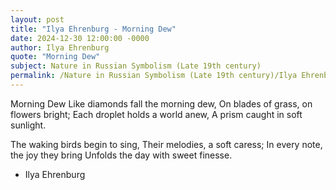 ```yaml
---
layout: post
title: "Ilya Ehrenburg - Morning Dew"
date: 2024-12-30 12:00:00 -0000
author: Ilya Ehrenburg
quote: "Morning Dew"
subject: Nature in Russian Symbolism (Late 19th century)
permalink: /Nature in Russian Symbolism (Late 19th century)/Ilya Ehrenburg/Ilya Ehrenburg - Morning Dew
---
```


Morning Dew
Like diamonds fall the morning dew,
On blades of grass, on flowers bright;
Each droplet holds a world anew,
A prism caught in soft sunlight.

The waking birds begin to sing,
Their melodies, a soft caress;
In every note, the joy they bring
Unfolds the day with sweet finesse.

- Ilya Ehrenburg
